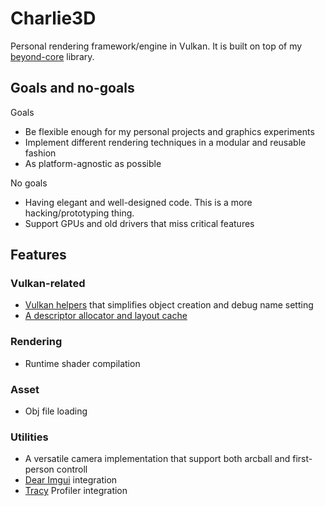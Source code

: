 # Charlie3D

Personal rendering framework/engine in Vulkan. It is built on top of
my [beyond-core](https://github.com/Beyond-Engine/Core) library.

## Goals and no-goals

Goals

- Be flexible enough for my personal projects and graphics experiments
- Implement different rendering techniques in a modular and reusable fashion
- As platform-agnostic as possible

No goals

- Having elegant and well-designed code. This is a more hacking/prototyping thing.
- Support GPUs and old drivers that miss critical features

## Features

### Vulkan-related

- [Vulkan helpers](src/renderer/vulkan_helpers) that simplifies object creation and debug name setting
- [A descriptor allocator and layout cache](src/renderer/vulkan_helpers/descriptor_utils.hpp)

### Rendering

- Runtime shader compilation

### Asset

- Obj file loading

### Utilities

- A versatile camera implementation that support both arcball and first-person controll
- [Dear Imgui](https://github.com/ocornut/imgui) integration
- [Tracy](https://github.com/wolfpld/tracy) Profiler integration
